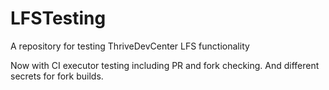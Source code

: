 # LFSTesting
A repository for testing ThriveDevCenter LFS functionality

Now with CI executor testing including PR and fork checking.
And different secrets for fork builds.
